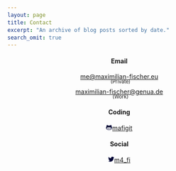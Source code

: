 ```yaml
---
layout: page
title: Contact
excerpt: "An archive of blog posts sorted by date."
search_omit: true
---
```

 <style>
    .email {
      margin-top: 0.5em;
    }
    .email .kind {
      margin-left: 0.5em;
      margin-top: -0.4em;
      font-size: 0.8em;
    }
    .category {
      text-align: center;
    }
    .ico {
      width: 1em;
      height: 1em;
    }
 </style>

<div class='category'>
  <h4>Email</h4>

  <div class='email'>
   <a href="mailto:me@maximilian-fischer.eu">me@maximilian-fischer.eu</a>
   <div class='kind'>(Private)</div>
  </div>

  <div class='email'>
   <a href="mailto:maximilian-fischer@genua.de">maximilian-fischer@genua.de</a>
   <div class='kind'>(Work)</div>
  </div>


</div>

<div class='category'>
  <h4>Coding</h4>
  <a href="https://github.com/mafigit" target="_blank"><img src="/images/gith.svg" class="ico" alt="gith">mafigit</a>
</div>

<div class='category'>
  <h4>Social</h4>
  <a href="https://twitter.com/m4_fi" target="_blank"><img src="/images/twi.svg" class="ico" alt="gith">m4_fi</a>
</div>
